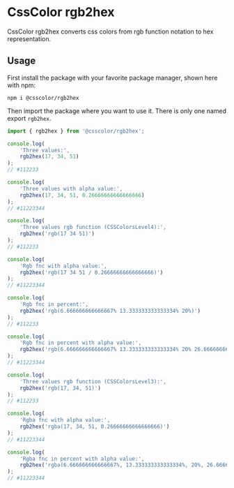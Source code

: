 # CssColor rgb2hex

CssColor rgb2hex converts css colors from rgb function notation to hex representation.

## Usage

First install the package with your favorite package manager, shown here with npm:

```shell
npm i @csscolor/rgb2hex
```

Then import the package where you want to use it.
There is only one named export `rgb2hex`.

```js
import { rgb2hex } from '@csscolor/rgb2hex';

console.log(
    'Three values:',
    rgb2hex(17, 34, 51)
);
// #112233

console.log(
    'Three values with alpha value:',
    rgb2hex(17, 34, 51, 0.26666666666666666)
);
// #11223344

console.log(
    'Three values rgb function (CSSColorsLevel4):',
    rgb2hex('rgb(17 34 51)')
);
// #112233

console.log(
    'Rgb fnc with alpha value:',
    rgb2hex('rgb(17 34 51 / 0.26666666666666666)')
);
// #11223344

console.log(
    'Rgb fnc in percent:',
    rgb2hex('rgb(6.666666666666667% 13.333333333333334% 20%)')
);
// #112233

console.log(
    'Rgb fnc in percent with alpha value:',
    rgb2hex('rgb(6.666666666666667% 13.333333333333334% 20% 26.666666666666668%)')
);
// #11223344

console.log(
    'Three values rgb function (CSSColorsLevel3):',
    rgb2hex('rgb(17, 34, 51)')
);
// #112233

console.log(
    'Rgba fnc with alpha value:',
    rgb2hex('rgba(17, 34, 51, 0.26666666666666666)')
);
// #11223344

console.log(
    'Rgba fnc in percent with alpha value:',
    rgb2hex('rgba(6.666666666666667%, 13.333333333333334%, 20%, 26.666666666666668%)')
);
// #11223344
```
